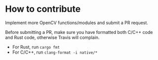 # How to contribute

Implement more OpenCV functions/modules and submit a PR request.

Before submitting a PR, make sure you have formatted both C/C++ code and Rust
code, otherwise Travis will complain.

- For Rust, run `cargo fmt`
- For C/C++, run `clang-format -i native/*`

